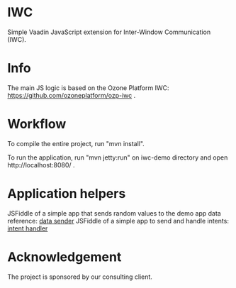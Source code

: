 IWC
===
Simple Vaadin JavaScript extension for Inter-Window Communication (IWC).

Info
====
The main JS logic is based on the Ozone Platform IWC: https://github.com/ozoneplatform/ozp-iwc .

Workflow
========
To compile the entire project, run "mvn install".

To run the application, run "mvn jetty:run" on iwc-demo directory and open http://localhost:8080/ .

Application helpers
===================
JSFiddle of a simple app that sends random values to the demo app data reference: [data sender](https://jsfiddle.net/goranvaadin/j0e05dn7)
JSFiddle of a simple app to send and handle intents: [intent handler](https://jsfiddle.net/goranvaadin/75gfn7ra)

Acknowledgement
===============
The project is sponsored by our consulting client.
